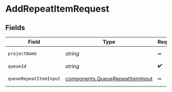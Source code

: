 # AddRepeatItemRequest


## Fields

| Field                                                                              | Type                                                                               | Required                                                                           | Description                                                                        |
| ---------------------------------------------------------------------------------- | ---------------------------------------------------------------------------------- | ---------------------------------------------------------------------------------- | ---------------------------------------------------------------------------------- |
| `projectName`                                                                      | *string*                                                                           | :heavy_minus_sign:                                                                 | Project name                                                                       |
| `queueId`                                                                          | *string*                                                                           | :heavy_check_mark:                                                                 | Queue ID                                                                           |
| `queueRepeatItemInput`                                                             | [components.QueueRepeatItemInput](../../models/components/queuerepeatiteminput.md) | :heavy_minus_sign:                                                                 | queue repeat item                                                                  |